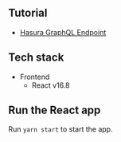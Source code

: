 Tutorial
--------
- [Hasura GraphQL Endpoint](https://vivunapp.hasura.app/v1/graphql)

Tech stack
----------

- Frontend
    - React v16.8

Run the React app
-----------------

Run `yarn start` to start the app.
